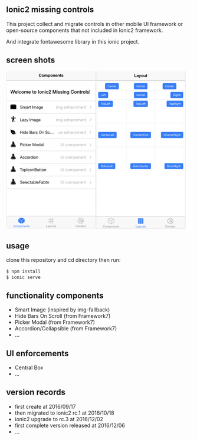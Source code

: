 Ionic2 missing controls
----------------------------

This project collect and migrate controls in other mobile UI framework or open-source components that not included in Ionic2 framework.

And integrate fontawesome library in this ionic project.

## screen shots

![ionic2misctrls.png](./ionic2misctrls.png)


## usage

clone this repository and cd directory then run:
```
$ npm install
$ ionic serve
```

## functionality components

* Smart Image (inspired by img-fallback)
* Hide Bars On Scroll (from Framework7)
* Picker Modal (from Framework7)
* Accordion/Collapsible (from Framework7)
* ...

## UI enforcements

* Central Box
* ...



## version records

* first create at 2016/09/17
* then migrated to ionic2 rc.1 at 2016/10/18
* ionic2 upgrade to rc.3 at 2016/12/02
* first complete version released at 2016/12/06
* ...
